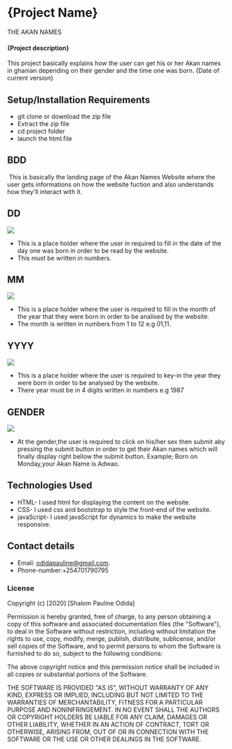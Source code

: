 # {Project Name}
THE AKAN NAMES
#### {Project  description}
This project  basically explains how the user can get his or her Akan names in ghanian depending on their gender and the time one was born.
 {Date of current version}

## Setup/Installation Requirements
* git clone or download the zip file
* Extract the zip file
* cd project folder
* launch the html.file


## BDD 

 <img src="/home/shalom/Desktop/akan names/web.imgs/20200209_172605.png" alt="">
 This is basically the landing page of the Akan Names Website where the user gets informations on how the website fuction and also  understands how they'll interact with it.

 ## DD
 <img src="/home/shalom/Desktop/akan names/web.imgs/day.png">

* This is a place holder where the user in required to fill in the date of the day one was born in order to be 
read by the website.
* This must be written in numbers.

## MM
<img src="/home/shalom/Desktop/akan names/web.imgs/month.png">

* This is a place holder where the user is required to fill in the month of the year that they were born
in order to be analised by the website.
* The month is written in numbers from 1 to 12 e.g 01,11.

## YYYY
<img src="/home/shalom/Desktop/akan names/web.imgs/year.png">

* This is a place holder where the user is required to key-in the year they were born in order to be analysed 
by the website.
* There year must be in 4 digits written in numbers e.g 1987

## GENDER
<img src="/home/shalom/Desktop/akan names/web.imgs/gender.png">

* At the gender,the user is required to click on his/her sex then submit aby pressing the submit button in order to get 
their Akan names which will finally display right bellow the submit button.
Example; Born on Monday,your Akan Name is Adwao.


## Technologies Used

* HTML- I used html for displaying the content on the website.
* CSS- I used css and bootstrap to style the front-end of the website.
* javaScript- I used javaScript for dynamics to make the website responsive.
## Contact details
  
* Email: odidapauline@gmail.com.
* Phone-number:+254701790795

### License

Copyright (c) [2020] [Shalom Pauline Odida]

Permission is hereby granted, free of charge, to any person obtaining a copy
of this software and associated documentation files (the "Software"), to deal
in the Software without restriction, including without limitation the rights
to use, copy, modify, merge, publish, distribute, sublicense, and/or sell
copies of the Software, and to permit persons to whom the Software is
furnished to do so, subject to the following conditions:

The above copyright notice and this permission notice shall be included in all
copies or substantial portions of the Software.

THE SOFTWARE IS PROVIDED "AS IS", WITHOUT WARRANTY OF ANY KIND, EXPRESS OR
IMPLIED, INCLUDING BUT NOT LIMITED TO THE WARRANTIES OF MERCHANTABILITY,
FITNESS FOR A PARTICULAR PURPOSE AND NONINFRINGEMENT. IN NO EVENT SHALL THE
AUTHORS OR COPYRIGHT HOLDERS BE LIABLE FOR ANY CLAIM, DAMAGES OR OTHER
LIABILITY, WHETHER IN AN ACTION OF CONTRACT, TORT OR OTHERWISE, ARISING FROM,
OUT OF OR IN CONNECTION WITH THE SOFTWARE OR THE USE OR OTHER DEALINGS IN THE
SOFTWARE.